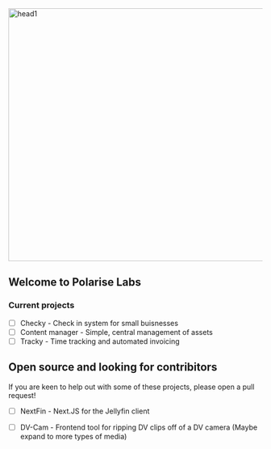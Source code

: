 <img width="1500" height="500" alt="head1" src="https://github.com/user-attachments/assets/635c8178-66f9-445d-b288-9b80f052ca73" />

## Welcome to Polarise Labs

### Current projects
- [ ] Checky - Check in system for small buisnesses
- [ ] Content manager - Simple, central management of assets
- [ ] Tracky - Time tracking and automated invoicing

## Open source and looking for contribitors
If you are keen to help out with some of these projects, please open a pull request!
- [ ] NextFin - Next.JS for the Jellyfin client
- [ ] DV-Cam - Frontend tool for ripping DV clips off of a DV camera (Maybe expand to more types of media)


